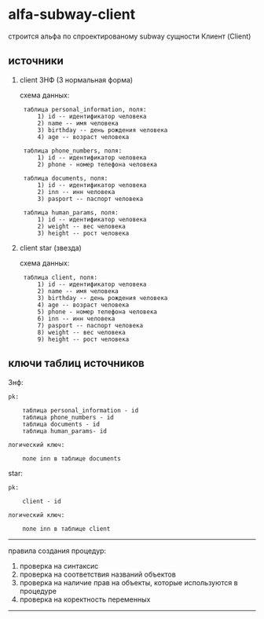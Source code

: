 # alfa-subway-client

строится альфа по спроектированому subway сущности Клиент (Client)

источники 
---
1) client 3НФ (3 нормальная форма)
    
    схема данных:

        таблица personal_information, поля:
            1) id -- идентификатор человека
            2) name -- имя человека
            3) birthday -- день рождения человека
            4) age -- возраст человека
        
        таблица phone_numbers, поля:
            1) id -- идентификатор человека
            2) phone - номер телефона человека

        таблица documents, поля:
            1) id -- идентификатор человека
            2) inn -- инн человека
            3) pasport -- паспорт человека

        таблица human_params, поля:
            1) id -- идентификатор человека
            2) weight -- вес человека 
            3) height -- рост человека


2) client star (звезда)
    
    схема данных:

        таблица client, поля:
            1) id -- идентификатор человека
            2) name -- имя человека
            3) birthday -- день рождения человека
            4) age -- возраст человека
            5) phone - номер телефона человека
            6) inn -- инн человека
            7) pasport -- паспорт человека
            8) weight -- вес человека 
            9) height -- рост человека


ключи таблиц источников
---
3нф:

    pk:

        таблица personal_information - id
        таблица phone_numbers - id
        таблица documents - id
        таблица human_params- id
    
    логический ключ:

        поле inn в таблице documents

star:

    pk:

        client - id

    логический ключ:

        поле inn в таблице client



------------------
правила создания процедур:
1) проверка на синтаксис
2) проверка на соответствия названий объектов
3) проверка на наличие прав на объекты, которые используются в процедуре
4) проверка на коректность переменных
------------------